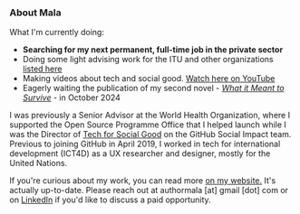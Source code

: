 ### About Mala

What I'm currently doing:

- **Searching for my next permanent, full-time job in the private sector**
- Doing some light advising work for the ITU and other organizations [listed here](https://malakumar.com/tech-social-good-strategy-design/#AdvisoryWork)
- Making videos about tech and social good. [Watch here on YouTube](https://www.youtube.com/@MalaKumar4)
- Eagerly waiting the publication of my second novel - *[What it Meant to Survive](https://malakumar.com/writing/what-it-meant-to-survive/)* - in October 2024

I was previously a Senior Advisor at the World Health Organization, where I supported the Open Source Programme Office that I helped launch while I was the Director of [Tech for Social Good](https://web.archive.org/web/20230330200002/https://socialimpact.github.com/tech-for-social-good/) on the GitHub Social Impact team. Previous to joining GitHub in April 2019, I worked in tech for international development (ICT4D) as a UX researcher and designer, mostly for the United Nations. 

If you're curious about my work, you can read more <a href="https://malakumar.com" target="_blank">on my website.</a> It's actually up-to-date. Please reach out at authormala [at] gmail [dot] com or on [LinkedIn](https://linkedin.com/in/malakumar) if you'd like to discuss a paid opportunity.
